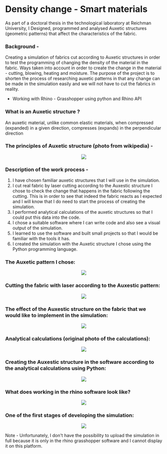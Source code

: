 # Density change - Smart materials
As part of a doctoral thesis in the technological laboratory at Reichman University, I Designed, programmed and analysed Auxetic structures (geometric patterns) 
that affect the characteristics of the fabric.

### Background -

Creating a simulation of fabrics cut according to Auxetic structures in order to test the programming of changing the density of the material in the fabric.
Ways taken into account in order to create the change in the material - cutting, blowing, heating and moisture.
The purpose of the project is to shorten the process of researching auxetic patterns in that any change can be made in the simulation easily
and we will not have to cut the fabrics in reality.

- Working with Rhino - Grasshopper using python and Rhino API

### What is an Auxetic structure ?

An auxetic material, unlike common elastic materials, when compressed (expanded) in a given direction, compresses (expands) in the perpendicular direction

### The principles of Auxetic structure (photo from wikipedia) - 

<p align="center">
<img src="https://github.com/omriamidi/Tray_Robot/assets/111886837/be044f48-f523-4c7e-9f20-023fbe57922c">
</p>

### Description of the work process -

1. I have chosen familiar auxetic structures that I will use in the simulation.
2. I cut real fabric by laser cutting according to the Auxestic structure I chose to check the change that happens      in the fabric following the cutting.
   This is in order to see that indeed the fabric reacts as I expected and I will know that I do need to start the      process of creating the simulation.
3. I performed analytical calculations of the auxetic structures so that I could put this data into the code.
4. I chose a suitable software where I can write code and also see a visual output of the simulation.
5. I learned to use the software and built small projects so that I would be familiar with the tools it has.
6. I created the simulation with the Auxetic structure I chose using the Python programming language.


### The Auxetic pattern I chose:

<p align="center">
<img src="https://github.com/omriamidi/Tray_Robot/assets/111886837/61073b85-3848-49da-8432-406719237cb4">
</p>

### Cutting the fabric with laser according to the Auxestic pattern:

<p align="center">
<img src="https://github.com/omriamidi/Tray_Robot/assets/111886837/fc9613ec-5355-412d-a5bb-0141d7c56de7">
</p>

### The effect of the Auxestic structure on the fabric that we would like to implement in the simulation:

<p align="center">
<img src="https://github.com/omriamidi/Tray_Robot/assets/111886837/0664af5b-43af-41f2-94c3-f6eb7f13ff12">
</p>

### Analytical calculations (original photo of the calculations):

<p align="center">
<img src="https://github.com/omriamidi/Tray_Robot/assets/111886837/99a31c91-de9b-4247-815b-46214e131216">
</p>

### Creating the Auxestic structure in the software according to the analytical calculations using Python:

<p align="center">
<img src="https://github.com/omriamidi/Tray_Robot/assets/111886837/bccf74c4-1bc5-42f2-9fdc-0a0bce68b16d">
</p>

### What does working in the rhino software look like?

<p align="center">
<img src="https://github.com/omriamidi/Tray_Robot/assets/111886837/4eea14e2-1d7d-4312-8903-e2b3d12828e9">
</p>

### One of the first stages of developing the simulation:

<p align="center">
<img src="https://github.com/omriamidi/Tray_Robot/assets/111886837/b9b65870-12e5-49c1-ad8e-01a46bf511c9">
</p>


Note - 
Unfortunately, I don't have the possibility to upload the simulation in full because it is only in the rhino grasshopper software and I cannot display it on this platform.

